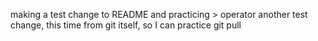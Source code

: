 making a test change to README and practicing > operator
another test change, this time from git itself, so I can practice git pull
